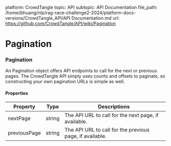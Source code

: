 platform: CrowdTangle
topic: API
subtopic: API Documentation
file_path: /home/bhuang/nlp/rag-race-challenge2-2024/platform-docs-versions/CrowdTangle_API/API Documentation.md
url: https://github.com/CrowdTangle/API/wiki/Pagination

# Pagination

### [](#pagination)Pagination

An Pagination object offers API endpoints to call for the next or previous pages. The CrowdTangle API simply uses counts and offsets to paginate, so constructing your own pagination URLs is simple as well.

#### [](#properties)Properties

| Property | Type | Descriptions |
| --- | --- | --- |
| nextPage | string | The API URL to call for the next page, if available. |
| previousPage | string | The API URL to call for the previous page, if available. |